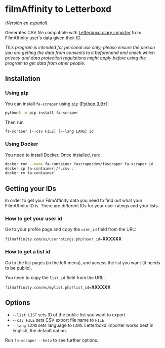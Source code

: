 # filmAffinity to Letterboxd

(_[Versión en español](https://github.com/mx-psi/fa-scraper/blob/master/README_es.md)_)

Generates CSV file compatible with
[Letterboxd diary importer](https://letterboxd.com/about/importing-data/) from
FilmAffinity user's data given their ID.

_This program is intended for personal use only; please ensure the person you
are getting the data from consents to it beforehand and check which privacy and
data protection regulations might apply before using the program to get data
from other people._

## Installation

### Using `pip`

You can install `fa-scraper` using `pip` ([Python 3.9+](https://www.python.org)):

```sh
python3 -m pip install fa-scraper
```

Then run

```sh
fa-scraper [--csv FILE] [--lang LANG] id
```

### Using Docker

You need to install Docker. Once installed, run:

```sh
docker run --name fa-container fascraperdev/fascraper fa-scraper id
docker cp fa-container:/*.csv .
docker rm fa-container`
```

## Getting your IDs

In order to get your FilmAffinity data you need to find out what your
FilmAffinity ID is. There are different IDs for your user ratings and your
lists.

### How to get your user id

Go to your profile page and copy the `user_id` field from the URL:

`filmaffinity.com/es/userratings.php?user_id=`**XXXXXX**

### How to get a list id

Go to the list pages (in the left menu), and access the list you want (it needs
to be public).

You need to copy the `list_id` field from the URL:

`filmaffinity.com/es/mylist.php?list_id=`**XXXXXX**

## Options

- `--list LIST` sets ID of the public list you want to export
- `--csv FILE` sets CSV export file name to `FILE`
- `--lang LANG` sets language to `LANG`. Letterboxd importer works best in
  English, the default option.

Run `fa-scraper --help` to see further options.
